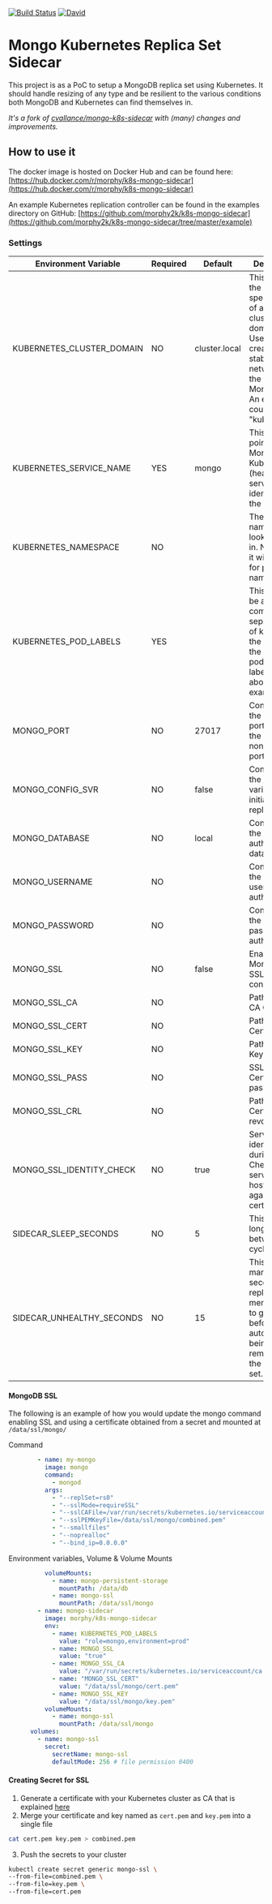 [![Build Status](https://travis-ci.org/morphy2k/k8s-mongo-sidecar.svg?branch=master)](https://travis-ci.org/morphy2k/k8s-mongo-sidecar) [![David](https://david-dm.org/morphy2k/k8s-mongo-sidecar.svg)](https://david-dm.org)

# Mongo Kubernetes Replica Set Sidecar

This project is as a PoC to setup a MongoDB replica set using Kubernetes. It should handle resizing of any type and be resilient to the various conditions both MongoDB and Kubernetes can find themselves in.

*It's a fork of [cvallance/mongo-k8s-sidecar](https://github.com/cvallance/mongo-k8s-sidecar) with (many) changes and improvements.*

## How to use it

The docker image is hosted on Docker Hub and can be found here:
[https://hub.docker.com/r/morphy/k8s-mongo-sidecar](https://hub.docker.com/r/morphy/k8s-mongo-sidecar)

An example Kubernetes replication controller can be found in the examples directory on GitHub:
[https://github.com/morphy2k/k8s-mongo-sidecar](https://github.com/morphy2k/k8s-mongo-sidecar/tree/master/example)


### Settings

| Environment Variable | Required | Default | Description |
| --- | --- | --- | --- |
| KUBERNETES_CLUSTER_DOMAIN | NO | cluster.local | This allows the specification of a custom cluster domain name. Used for the creation of a stable network ID of the k8s Mongo   pods. An example could be: "kube.local". |
| KUBERNETES_SERVICE_NAME | YES | mongo | This should point to the MongoDB Kubernetes (headless) service that identifies all the pods. |
| KUBERNETES_NAMESPACE | NO |  | The namespace to look up pods in. Not setting it will search for pods in all namespaces. |
| KUBERNETES_POD_LABELS | YES |  | This should be a be a comma separated list of key values the same as the podTemplate labels. See above for example. |
| MONGO_PORT | NO | 27017 | Configures the mongo port, allows the usage of non-standard ports. |
| MONGO_CONFIG_SVR | NO | false | Configures the [configsvr](https://docs.mongodb.com/manual/reference/replica-configuration/#rsconf.configsvr) variable when initializing the replicaset. |
| MONGO_DATABASE | NO | local | Configures the mongo authentication database |
| MONGO_USERNAME | NO | | Configures the mongo username for authentication |
| MONGO_PASSWORD | NO | | Configures the mongo password for authentication |
| MONGO_SSL | NO | false | Enable MongoDB SSL connection |
| MONGO_SSL_CA | NO | | Path to SSL CA Certificate |
| MONGO_SSL_CERT | NO | | Path to SSL Certificate |
| MONGO_SSL_KEY | NO | | Path to SSL Key |
| MONGO_SSL_PASS | NO | | SSL Certificate pass phrase |
| MONGO_SSL_CRL | NO | | Path to SSL Certificate revocation list |
| MONGO_SSL_IDENTITY_CHECK | NO | true | Server identity check during SSL. Checks server's hostname against the certificate |
| SIDECAR_SLEEP_SECONDS | NO | 5 | This is how long to sleep between work cycles. |
| SIDECAR_UNHEALTHY_SECONDS | NO | 15 | This is how many seconds a replica set member has to get healthy before automatically being removed from the replica set. |

#### MongoDB SSL
The following is an example of how you would update the mongo command enabling SSL and using a certificate obtained from a secret and mounted at `/data/ssl/mongo/`

Command
```yaml
        - name: my-mongo
          image: mongo
          command:
            - mongod
          args:
            - "--replSet=rs0"
            - "--sslMode=requireSSL"
            - "--sslCAFile=/var/run/secrets/kubernetes.io/serviceaccount/ca.crt"
            - "--sslPEMKeyFile=/data/ssl/mongo/combined.pem"
            - "--smallfiles"
            - "--noprealloc"
            - "--bind_ip=0.0.0.0"
```

Environment variables, Volume & Volume Mounts
```yaml
          volumeMounts:
            - name: mongo-persistent-storage
              mountPath: /data/db
            - name: mongo-ssl
              mountPath: /data/ssl/mongo
        - name: mongo-sidecar
          image: morphy/k8s-mongo-sidecar
          env:
            - name: KUBERNETES_POD_LABELS
              value: "role=mongo,environment=prod"
            - name: MONGO_SSL
              value: "true"
            - name: MONGO_SSL_CA
              value: "/var/run/secrets/kubernetes.io/serviceaccount/ca.crt"
            - name: "MONGO_SSL_CERT"
              value: "/data/ssl/mongo/cert.pem"
            - name: MONGO_SSL_KEY
              value: "/data/ssl/mongo/key.pem"
          volumeMounts:
            - name: mongo-ssl
              mountPath: /data/ssl/mongo
      volumes:
        - name: mongo-ssl
          secret:
            secretName: mongo-ssl
            defaultMode: 256 # file permission 0400
```

#### Creating Secret for SSL

1.  Generate a certificate with your Kubernetes cluster as CA that is explained [here](https://kubernetes.io/docs/tasks/tls/managing-tls-in-a-cluster/)
2.  Merge your certificate and key named as `cert.pem` and `key.pem` into a single file
```bash
cat cert.pem key.pem > combined.pem
```
3.  Push the secrets to your cluster
```bash
kubectl create secret generic mongo-ssl \
--from-file=combined.pem \
--from-file=key.pem \
--from-file=cert.pem
```
